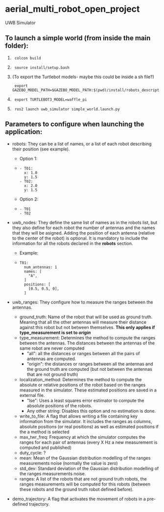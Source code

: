 # aerial_multi_robot_open_project
UWB Simulator

## To launch a simple world (from inside the main folder):

1.      colcon build
2.      source install/setup.bash
3. (To export the Turtlebot models- maybe this could be inside a sh file?) 
        
        export GAZEBO_MODEL_PATH=$GAZEBO_MODEL_PATH:$(pwd)/install/robots_description/share/robots_description/models
4.      export TURTLEBOT3_MODEL=waffle_pi
5.      ros2 launch uwb_simulator simple_world.launch.py


## Parameters to configure when launching the application:

- robots: They can be a list of names, or a list of each robot describing their position (see example).
  - Option 1:
  -     - T01:
          x: 1.0
          y: 1.5
        - T02:
          x: 2.0
          y: 1.5
  - Option 2:
  -     - T01
        - T02
- uwb_nodes: They define the same list of names as in the robots list, but they also define for each robot the number of antennas and the names that they will be asigned. Adding the position of each antenna (relative to the center of the robot) is optional. It is mandatory to include the information for all the robots declared in the **robots** section.
  - Example:   
  -     T01:
          num_antennas: 1
          names: [
            "A",
          ]
          positions: [
            [0.5, 0.5, 0],
          ]
- uwb_ranges: They configure how to measure the ranges between the antennas.

  - ground_truth: Name of the robot that will be used as ground truth. Meaning that all the other antennas will measure their distance against this robot but not between themselves. **This only applies if type_measurement is set to _origin_**
  - type_measurement: Determines the method to compute the ranges between the antennas. The distances between the antennas of the same robot are never computed
    - "all": all the distances or ranges between all the pairs of antennas are computed.
    - "origin": the distances or ranges between all the antennas and the ground truth are computed (but not between the antennas that are not ground truth)
  - localization_method: Determines the method to compute the absolute or relative positions of the robot based on the ranges measured in the simulator. These estimated positions are saved in a external file.
    - "lse": Uses a least squares error estimator to compute the absolute positions of the robots.
    - Any other string: Disables this option and no estimation is done.
  - write_to_file: A flag that allows writing a file containing key information from the simulator. It includes the ranges as columns, absolute positions (or real positions) as well as estimated positions if the a method is selected
  - max_twr_freq: Frequency at which the simulator computes the ranges for each pair of antennas (every X Hz a new measurement is computed and published)
  - duty_cycle: ?
  - mean: Mean of the Gaussian distribution modelling of the ranges measurements noise (normally the value is zero)
  - std_dev: Standard deviation of the Gaussian distribution modelling of the ranges measurements noise.
  - ranges: A list of the robots that are not ground truth robots, the ranges measurements will be computed for this robots (between these robots and the ground truth robot defined before).

- demo_trajectory: A flag that activates the movement of robots in a pre-defined trajectory.

